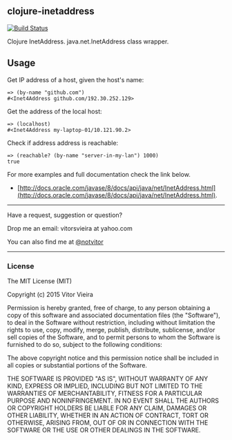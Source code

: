clojure-inetaddress
--------------

[![Build Status](https://travis-ci.org/notvitor/clojure-inetaddress.svg?branch=master)](https://travis-ci.org/notvitor/clojure-inetaddress)

Clojure InetAddress. java.net.InetAddress class wrapper.


## Usage

Get IP address of a host, given the host's name:

    => (by-name "github.com")
    #<Inet4Address github.com/192.30.252.129>

Get the address of the local host:

    => (localhost)
    #<Inet4Address my-laptop-01/10.121.90.2>

Check if address address is reachable:

    => (reachable? (by-name "server-in-my-lan") 1000)
    true


For more examples and full documentation check the link below.
- [http://docs.oracle.com/javase/8/docs/api/java/net/InetAddress.html](http://docs.oracle.com/javase/8/docs/api/java/net/InetAddress.html).


---

Have a request, suggestion or question?

Drop me an email: vitorsvieira at yahoo.com

You can also find me at [@notvitor](https://twitter.com/notvitor)


---

### License

The MIT License (MIT)

Copyright (c) 2015 Vitor Vieira

Permission is hereby granted, free of charge, to any person obtaining a copy
of this software and associated documentation files (the "Software"), to deal
in the Software without restriction, including without limitation the rights
to use, copy, modify, merge, publish, distribute, sublicense, and/or sell
copies of the Software, and to permit persons to whom the Software is
furnished to do so, subject to the following conditions:

The above copyright notice and this permission notice shall be included in all
copies or substantial portions of the Software.

THE SOFTWARE IS PROVIDED "AS IS", WITHOUT WARRANTY OF ANY KIND, EXPRESS OR
IMPLIED, INCLUDING BUT NOT LIMITED TO THE WARRANTIES OF MERCHANTABILITY,
FITNESS FOR A PARTICULAR PURPOSE AND NONINFRINGEMENT. IN NO EVENT SHALL THE
AUTHORS OR COPYRIGHT HOLDERS BE LIABLE FOR ANY CLAIM, DAMAGES OR OTHER
LIABILITY, WHETHER IN AN ACTION OF CONTRACT, TORT OR OTHERWISE, ARISING FROM,
OUT OF OR IN CONNECTION WITH THE SOFTWARE OR THE USE OR OTHER DEALINGS IN THE
SOFTWARE.
